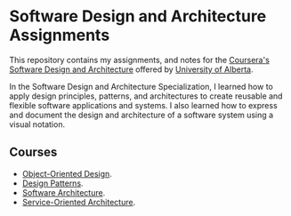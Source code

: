 # Software Design and Architecture Assignments

This repository contains my assignments, and notes for the [Coursera's Software Design and Architecture](https://www.coursera.org/specializations/software-design-architecture) offered by [University of Alberta](https://www.ualberta.ca/index.html).

In the Software Design and Architecture Specialization, I learned how to apply design principles, patterns, and architectures to create reusable and flexible software applications and systems. I also learned how to express and document the design and architecture of a software system using a visual notation.

## Courses

- [Object-Oriented Design](https://www.coursera.org/learn/object-oriented-design).
- [Design Patterns](https://www.coursera.org/learn/design-patterns).
- [Software Architecture](https://www.coursera.org/learn/software-architecture).
- [Service-Oriented Architecture](https://www.coursera.org/learn/service-oriented-architecture).
